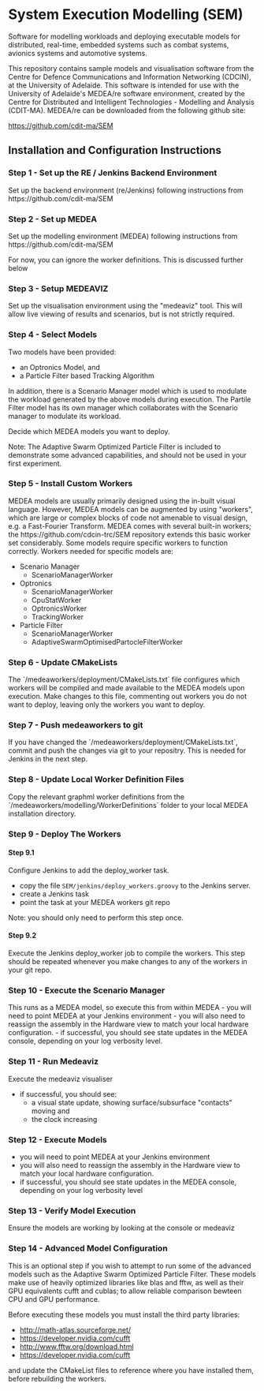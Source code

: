 # System Execution Modelling (SEM)

Software for modelling workloads and deploying executable models for distributed, real-time, embedded systems such as combat systems, avionics systems and automotive systems. 

This repository contains sample models and visualisation software from the Centre for Defence Communications and Information Networking (CDCIN), at the University of Adelaide. This software is intended for use with the University of Adelaide's MEDEA/re software environment, created by the Centre for Distributed and Intelligent Technologies - Modelling and Analysis (CDIT-MA). MEDEA/re can be downloaded from the following github site:

https://github.com/cdit-ma/SEM

<H2>Installation and Configuration Instructions</H2>

<H3>Step 1 - Set up the RE / Jenkins Backend Environment</H3>
Set up the backend environment (re/Jenkins) following instructions from https://github.com/cdit-ma/SEM

<H3>Step 2 - Set up MEDEA </H3>
Set up the modelling environment (MEDEA) following instructions from https://github.com/cdit-ma/SEM

For now, you can ignore the worker definitions. This is discussed further below

<H3>Step 3 - Setup MEDEAVIZ </H3>
Set up the visualisation environment using the "medeaviz" tool. This will allow live viewing of results and scenarios, but is not strictly required.

<H3>Step 4 - Select Models </H3>
Two models have been provided:

- an Optronics Model, and
- a Particle Filter based Tracking Algorithm 

In addition, there is a Scenario Manager model which is used to modulate the workload generated by the above models during execution. The Partile Filter model has its own manager which collaborates with the Scenario manager to modulate its workload.

Decide which MEDEA models you want to deploy.

Note: The Adaptive Swarm Optimized Particle Filter is included to demonstrate some advanced capabilities, and should not be used in your first experiment.

<H3>Step 5 - Install Custom Workers</H3>
MEDEA models are usually primarily designed using the in-built visual language. However, MEDEA models can be augmented by using "workers", which are large or complex blocks of code not amenable to visual design, e.g. a Fast-Fourier Transform. MEDEA comes with several built-in workers; the https://github.com/cdcin-trc/SEM repository extends this basic worker set considerably. Some models require specific workers to function correctly. Workers needed for specific models are:

- Scenario Manager
  - ScenarioManagerWorker
- Optronics
  - ScenarioManagerWorker
  - CpuStatWorker
  - OptronicsWorker
  - TrackingWorker
- Particle Filter
  - ScenarioManagerWorker
  - AdaptiveSwarmOptimisedPartocleFilterWorker

<H3>Step 6 - Update CMakeLists</H3>
The `/medeaworkers/deployment/CMakeLists.txt` file configures which workers will be compiled and made available to the MEDEA models upon execution. Make changes to this file, commenting out workers you do not want to deploy, leaving only the workers you want to deploy.

<H3>Step 7 - Push medeaworkers to git</H3>
If you have changed the `/medeaworkers/deployment/CMakeLists.txt`, commit and push the changes via git to your repositry. This is needed for Jenkins in the next step.

<H3>Step 8 - Update Local Worker Definition Files</H3>
Copy the relevant graphml worker definitions from the `/medeaworkers/modelling/WorkerDefinitions` folder to your local MEDEA installation directory.

<H3>Step 9 - Deploy The Workers</H3>
<H4>Step 9.1</H4>
Configure Jenkins to add the deploy_worker task. 

- copy the file `SEM/jenkins/deploy_workers.groovy` to the Jenkins server.
- create a Jenkins task
- point the task at your MEDEA workers git repo

Note: you should only need to perform this step once.

<H4> Step 9.2 </H4>
Execute the Jenkins deploy_worker job to compile the workers. This step should be repeated whenever you make changes to any of the workers in your git repo.

<H3>Step 10 - Execute the Scenario Manager</H3>
This runs as a MEDEA model, so execute this from within MEDEA
- you will need to point MEDEA at your Jenkins environment
- you will also need to reassign the assembly in the Hardware view to match your local hardware configuration.
- if successful, you should see state updates in the MEDEA console, depending on your log verbosity level.

<H3>Step 11 - Run Medeaviz</H3>
Execute the medeaviz visualiser

- if successful, you should see:
  - a visual state update, showing surface/subsurface "contacts" moving and
  - the clock increasing

<H3>Step 12 - Execute Models</H3>

- you will need to point MEDEA at your Jenkins environment
- you will also need to reassign the assembly in the Hardware  view to match your local hardware configuration.
- if successful, you should see state updates in the MEDEA console, depending on your log verbosity level

<H3>Step 13 - Verify Model Execution</H3>
Ensure the models are working by looking at the console or medeaviz

<H3> Step 14 - Advanced Model Configuration</H4>
This is an optional step if you wish to attempt to run some of the advanced models such as the Adaptive Swarm Optimized Particle Filter. These models make use of heavily optimized libraries like blas and fftw, as well as their GPU equivalents cufft and cublas; to allow reliable comparison bewteen CPU and GPU performance. 

Before executing these models you must install the third party libraries:

- http://math-atlas.sourceforge.net/
- https://developer.nvidia.com/cufft
- http://www.fftw.org/download.html
- https://developer.nvidia.com/cufft

and update the CMakeList files to reference where you have installed them, before rebuilding the workers.

